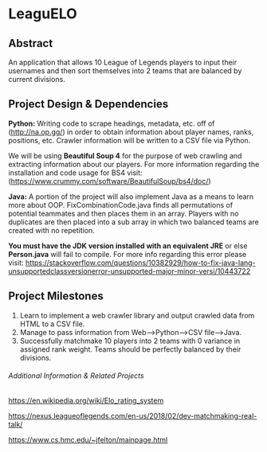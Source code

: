 # LeaguELO

## Abstract
An application that allows 10 League of Legends players to input their usernames and then sort themselves into 2 teams that are balanced by current divisions.

## Project Design & Dependencies 
**Python:** Writing code to scrape headings, metadata, etc. off of (http://na.op.gg/) in order to obtain information about player names, ranks, positions, etc. Crawler information will be written to a CSV file via Python.

We will be using **Beautiful Soup 4**  for the purpose of web crawling and extracting information about our players. For more information regarding the installation and code usage for BS4 visit: (https://www.crummy.com/software/BeautifulSoup/bs4/doc/)

**Java:** A portion of the project will also implement Java as a means to learn more about OOP. FixCombinationCode.java finds all permutations of potential teammates and then places them in an array. Players with no duplicates are then placed into a sub array in which two balanced teams are created with no repetition.

**You must have the JDK version installed with an equivalent JRE** or else **Person.java** will fail to compile. For more info regarding this error please visit: https://stackoverflow.com/questions/10382929/how-to-fix-java-lang-unsupportedclassversionerror-unsupported-major-minor-versi/10443722

## Project Milestones
1. Learn to implement a web crawler library and output crawled data from HTML to a CSV file.
2. Manage to pass information from Web-->Python-->CSV file-->Java.
3. Successfully matchmake 10 players into 2 teams with 0 variance in assigned rank weight. Teams should be perfectly balanced by their divisions.

###### Additional Information & Related Projects
https://en.wikipedia.org/wiki/Elo_rating_system

https://nexus.leagueoflegends.com/en-us/2018/02/dev-matchmaking-real-talk/

https://www.cs.hmc.edu/~jfelton/mainpage.html 
